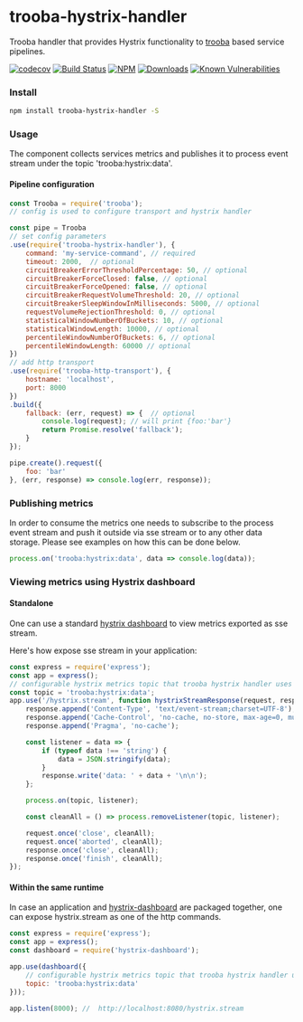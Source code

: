 trooba-hystrix-handler
======================

Trooba handler that provides Hystrix functionality to [trooba](https://github.com/trooba/trooba) based service pipelines.

[![codecov](https://codecov.io/gh/trooba/trooba-hystrix-handler/branch/master/graph/badge.svg)](https://codecov.io/gh/trooba/trooba-hystrix-handler)
[![Build Status](https://travis-ci.org/trooba/trooba-hystrix-handler.svg?branch=master)](https://travis-ci.org/trooba/trooba-hystrix-handler) [![NPM](https://img.shields.io/npm/v/trooba-hystrix-handler.svg)](https://www.npmjs.com/package/trooba-hystrix-handler)
[![Downloads](https://img.shields.io/npm/dm/trooba-hystrix-handler.svg)](http://npm-stat.com/charts.html?package=trooba-hystrix-handler)
[![Known Vulnerabilities](https://snyk.io/test/github/trooba/trooba-hystrix-handler/badge.svg)](https://snyk.io/test/github/trooba/trooba-hystrix-handler)


### Install

```bash
npm install trooba-hystrix-handler -S
```

### Usage

The component collects services metrics and publishes it to process event stream under the topic 'trooba:hystrix:data'.

#### Pipeline configuration

```js
const Trooba = require('trooba');
// config is used to configure transport and hystrix handler

const pipe = Trooba
// set config parameters
.use(require('trooba-hystrix-handler'), {
    command: 'my-service-command', // required
    timeout: 2000,  // optional
    circuitBreakerErrorThresholdPercentage: 50, // optional
    circuitBreakerForceClosed: false, // optional
    circuitBreakerForceOpened: false, // optional
    circuitBreakerRequestVolumeThreshold: 20, // optional
    circuitBreakerSleepWindowInMilliseconds: 5000, // optional
    requestVolumeRejectionThreshold: 0, // optional
    statisticalWindowNumberOfBuckets: 10, // optional
    statisticalWindowLength: 10000, // optional
    percentileWindowNumberOfBuckets: 6, // optional
    percentileWindowLength: 60000 // optional
})
// add http transport
.use(require('trooba-http-transport'), {
    hostname: 'localhost',
    port: 8000
})
.build({
    fallback: (err, request) => {  // optional
        console.log(request); // will print {foo:'bar'}
        return Promise.resolve('fallback');
    }
});

pipe.create().request({
    foo: 'bar'
}, (err, response) => console.log(err, response));
```

### Publishing metrics

In order to consume the metrics one needs to subscribe to the process event stream and push it outside via sse stream  or to any other data storage. Please see examples on how this can be done below.

```js
process.on('trooba:hystrix:data', data => console.log(data));
```

### Viewing metrics using Hystrix dashboard

#### Standalone

One can use a standard [hystrix dashboard](https://github.com/Netflix/Hystrix/tree/master/hystrix-dashboard) to view metrics exported as sse stream.

Here's how expose sse stream in your application:

```js
const express = require('express');
const app = express();
// configurable hystrix metrics topic that trooba hystrix handler uses
const topic = 'trooba:hystrix:data';
app.use('/hystrix.stream', function hystrixStreamResponse(request, response) {
    response.append('Content-Type', 'text/event-stream;charset=UTF-8');
    response.append('Cache-Control', 'no-cache, no-store, max-age=0, must-revalidate');
    response.append('Pragma', 'no-cache');

    const listener = data => {
        if (typeof data !== 'string') {
            data = JSON.stringify(data);
        }
        response.write('data: ' + data + '\n\n');
    };

    process.on(topic, listener);

    const cleanAll = () => process.removeListener(topic, listener);

    request.once('close', cleanAll);
    request.once('aborted', cleanAll);
    response.once('close', cleanAll);
    response.once('finish', cleanAll);
});
```

#### Within the same runtime

In case an application and [hystrix-dashboard](https://github.com/dimichgh/hystrix-dashboard) are packaged together, one can expose hystrix.stream as one of the http commands.

```js
const express = require('express');
const app = express();
const dashboard = require('hystrix-dashboard');

app.use(dashboard({
    // configurable hystrix metrics topic that trooba hystrix handler uses to publish data
    topic: 'trooba:hystrix:data'
}));

app.listen(8000); //  http://localhost:8080/hystrix.stream
```
